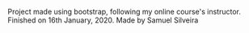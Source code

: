 Project made using bootstrap, following my online course's instructor.
Finished on 16th January, 2020.
Made by Samuel Silveira
